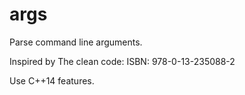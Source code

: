 # args
Parse command line arguments.

Inspired by The clean code: ISBN: 978-0-13-235088-2

Use C++14 features.
